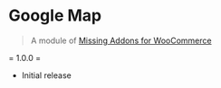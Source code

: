 # Google Map

> A module of [Missing Addons for WooCommerce](https://github.com/springdevs/wc-essential-addons)

= 1.0.0 =

- Initial release
